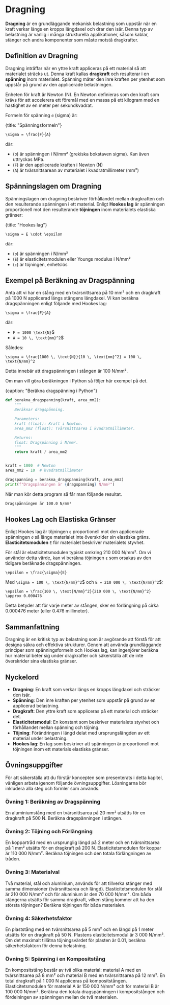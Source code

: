 # Dragning

**Dragning** är en grundläggande mekanisk belastning som uppstår när en kraft verkar längs en kropps längdaxel och drar den isär. Denna typ av belastning är vanlig i många strukturella applikationer, såsom kablar, stänger och andra komponenter som måste motstå dragkrafter.

## Definition av Dragning

Dragning inträffar när en yttre kraft appliceras på ett material så att materialet sträcks ut. Denna kraft kallas **dragkraft** och resulterar i en **spänning** inom materialet. Spänning mäter den inre kraften per ytenhet som uppstår på grund av den applicerade belastningen.

Enheten för kraft är Newton (N). En Newton definieras som den kraft som krävs för att accelerera ett föremål med en massa på ett kilogram med en hastighet av en meter per sekundkvadrat.

Formeln för spänning `σ` (sigma) är:

{title: "Spänningsformeln"}
```latexmath
\sigma = \frac{F}{A}
```

där:
- \(`σ`\) är spänningen i N/mm² (grekiska bokstaven sigma). Kan även uttryckas MPa.
- \(`F`\) är den applicerade kraften i Newton (N)
- \(`A`\) är tvärsnittsarean av materialet i kvadratmillimeter (mm²)

## Spänningslagen om Dragning

Spänningslagen om dragning beskriver förhållandet mellan dragkraften och den resulterande spänningen i ett material. Enligt **Hookes lag** är spänningen proportionell mot den resulterande **töjningen** inom materialets elastiska gränser:

{title: "Hookes lag"}
```latexmath
\sigma = E \cdot \epsilon
```

där:
- \(`σ`\) är spänningen i N/mm²
- \(`E`\) är elasticitetsmodulen eller Youngs modulus i N/mm²
- \(`ε`\) är töjningen, enhetslös

## Exempel på Beräkning av Dragspänning

Anta att vi har en stång med en tvärsnittsarea på 10 mm² och en dragkraft på 1000 N applicerad längs stångens längdaxel. Vi kan beräkna dragspänningen enligt följande med Hookes lag:

```latexmath
\sigma = \frac{F}{A}
```

där:
- `F = 1000 \text{N}`$
- `A = 10 \, \text{mm}^2`$

Således:

```latexmath
\sigma = \frac{1000 \, \text{N}}{10 \, \text{mm}^2} = 100 \, \text{N/mm}^2
```

Detta innebär att dragspänningen i stången är 100 N/mm².

Om man vill göra beräkningen i Python så följer här exempel på det.

 {caption: "Beräkna dragspänning i Python"}
```python
def berakna_dragspanning(kraft, area_mm2):
    """
    Beräknar dragspänning.

    Parameters:
    kraft (float): Kraft i Newton.
    area_mm2 (float): Tvärsnittsarea i kvadratmillimeter.

    Returns:
    float: Dragspänning i N/mm².
    """
    return kraft / area_mm2


kraft = 1000  # Newton
area_mm2 = 10  # kvadratmillimeter

dragspanning = berakna_dragspanning(kraft, area_mm2)
print(f"Dragspänningen är {dragspanning} N/mm²")
```

När man kör detta program så får man följande resultat.
```bash
Dragspänningen är 100.0 N/mm²
```

## Hookes Lag och Elastiska Gränser

Enligt Hookes lag är töjningen `ε` proportionell mot den applicerade spänningen `σ` så länge materialet inte överskrider sin elastiska gräns. **Elasticitetsmodulen** `E` för materialet beskriver materialets styvhet.

För stål är elasticitetsmodulen typiskt omkring 210 000 N/mm². Om vi använder detta värde, kan vi beräkna töjningen `ε` som orsakas av den tidigare beräknade dragspänningen.

```latexmath
\epsilon = \frac{\sigma}{E}
```

Med `\sigma = 100 \, \text{N/mm}^2`$ och `E = 210 000 \, \text{N/mm}^2`$:

```latexmath
\epsilon = \frac{100 \, \text{N/mm}^2}{210 000 \, \text{N/mm}^2} \approx 0.000476
```

Detta betyder att för varje meter av stången, sker en förlängning på cirka 0.000476 meter (eller 0.476 millimeter).

## Sammanfattning

Dragning är en kritisk typ av belastning som är avgörande att förstå för att designa säkra och effektiva strukturer. Genom att använda grundläggande principer som spänningsformeln och Hookes lag, kan ingenjörer beräkna hur material beter sig under dragkrafter och säkerställa att de inte överskrider sina elastiska gränser.

## Nyckelord

- **Dragning**: En kraft som verkar längs en kropps längdaxel och sträcker den isär.
- **Spänning**: Den inre kraften per ytenhet som uppstår på grund av en applicerad belastning.
- **Dragkraft**: Den yttre kraft som appliceras på ett material och sträcker det.
- **Elasticitetsmodul**: En konstant som beskriver materialets styvhet och förhållandet mellan spänning och töjning.
- **Töjning**: Förändringen i längd delat med ursprungslängden av ett material under belastning.
- **Hookes lag**: En lag som beskriver att spänningen är proportionell mot töjningen inom ett materials elastiska gränser.

## Övningsuppgifter

För att säkerställa att du förstår koncepten som presenterats i detta kapitel, vänligen arbeta igenom följande övningsuppgifter. Lösningarna bör inkludera alla steg och formler som används.

### Övning 1: Beräkning av Dragspänning

En aluminiumstång med en tvärsnittsarea på 20 mm² utsätts för en dragkraft på 500 N. Beräkna dragspänningen i stången.


### Övning 2: Töjning och Förlängning

En koppartråd med en ursprunglig längd på 2 meter och en tvärsnittsarea på 1 mm² utsätts för en dragkraft på 200 N. Elasticitetsmodulen för koppar är 110 000 N/mm². Beräkna töjningen och den totala förlängningen av tråden.

### Övning 3: Materialval

Två material, stål och aluminium, används för att tillverka stänger med samma dimensioner (tvärsnittsarea och längd). Elasticitetsmodulen för stål är 210 000 N/mm² och för aluminium är den 70 000 N/mm². Om båda stängerna utsätts för samma dragkraft, vilken stång kommer att ha den största töjningen? Beräkna töjningen för båda materialen.

### Övning 4: Säkerhetsfaktor

En plaststång med en tvärsnittsarea på 5 mm² och en längd på 1 meter utsätts för en dragkraft på 50 N. Plastens elasticitetsmodul är 3 000 N/mm². Om det maximalt tillåtna töjningsvärdet för plasten är 0.01, beräkna säkerhetsfaktorn för denna belastning.

### Övning 5: Spänning i en Kompositstång

En kompositstång består av två olika material: material A med en tvärsnittsarea på 8 mm² och material B med en tvärsnittsarea på 12 mm². En total dragkraft på 1 000 N appliceras på kompositstången. Elasticitetsmodulen för material A är 150 000 N/mm² och för material B är 100 000 N/mm². Beräkna den totala dragspänningen i kompositstången och fördelningen av spänningen mellan de två materialen.
